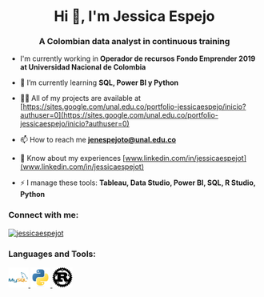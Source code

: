 <h1 align="center">Hi 👋, I'm Jessica Espejo</h1>
<h3 align="center">A Colombian data analyst in continuous training</h3>

- I'm currently working in **Operador de recursos Fondo Emprender 2019 at Universidad Nacional de Colombia**

- 🌱 I’m currently learning **SQL, Power BI y Python**

- 👨‍💻 All of my projects are available at [https://sites.google.com/unal.edu.co/portfolio-jessicaespejo/inicio?authuser=0](https://sites.google.com/unal.edu.co/portfolio-jessicaespejo/inicio?authuser=0)

- 📫 How to reach me **jenespejoto@unal.edu.co**

- 📄 Know about my experiences [www.linkedin.com/in/jessicaespejot](www.linkedin.com/in/jessicaespejot)

- ⚡ I manage these tools: **Tableau, Data Studio, Power BI, SQL, R Studio, Python**

<h3 align="left">Connect with me:</h3>
<p align="left">
<a href="https://linkedin.com/in/jessicaespejot" target="blank"><img align="center" src="https://raw.githubusercontent.com/rahuldkjain/github-profile-readme-generator/master/src/images/icons/Social/linked-in-alt.svg" alt="jessicaespejot" height="30" width="40" /></a>
</p>

<h3 align="left">Languages and Tools:</h3>
<p align="left"> <a href="https://www.mysql.com/" target="_blank" rel="noreferrer"> <img src="https://raw.githubusercontent.com/devicons/devicon/master/icons/mysql/mysql-original-wordmark.svg" alt="mysql" width="40" height="40"/> </a> <a href="https://www.python.org" target="_blank" rel="noreferrer"> <img src="https://raw.githubusercontent.com/devicons/devicon/master/icons/python/python-original.svg" alt="python" width="40" height="40"/> </a> <a href="https://www.rust-lang.org" target="_blank" rel="noreferrer"> <img src="https://raw.githubusercontent.com/devicons/devicon/master/icons/rust/rust-plain.svg" alt="rust" width="40" height="40"/> </a> </p>
